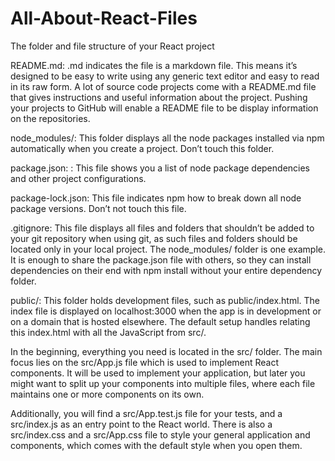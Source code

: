 # All-About-React-Files

The folder and file structure of your React project

README.md: .md indicates the file is a markdown file. This means it’s designed to be easy to write using any generic text editor and easy to read in its raw form. A lot of source code projects come with a README.md file that gives instructions and useful information about the project. Pushing your projects to GitHub will enable a README file to be display information on the repositories. 
 
node_modules/:  This folder displays all the node packages installed via npm automatically when you create a project. Don’t touch this folder.

package.json: : This file shows you a list of node package dependencies and other project configurations.

package-lock.json: This file indicates npm how to break down all node package versions. Don’t not touch this file.

.gitignore: This file displays all files and folders that shouldn’t be added to your git repository when using git, as such files and folders should be located only in your local project. The node_modules/ folder is one example. It is enough to share the package.json file with others, so they can install dependencies on their end with npm install without your entire dependency folder.

public/: This folder holds development files, such as public/index.html. The index file is displayed on localhost:3000 when the app is in development or on a domain that is hosted elsewhere. The default setup handles relating this index.html with all the JavaScript from src/.

In the beginning, everything you need is located in the src/ folder. The main focus lies on the src/App.js file which is used to implement React components. It will be used to implement your application, but later you might want to split up your components into multiple files, where each file maintains one or more components on its own.

Additionally, you will find a src/App.test.js file for your tests, and a src/index.js as an entry point to the React world.
There is also a src/index.css and a src/App.css file to style your general application and components, which comes with the default style when you open them.
